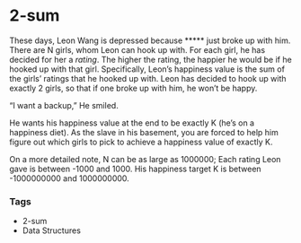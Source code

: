 # 2-sum

These days, Leon Wang is depressed because ***** just broke up with him. There are N girls, whom Leon can hook up with. For each girl, he has decided for her a *rating*. The higher the rating, the happier he would be if he hooked up with that girl. Specifically, Leon’s happiness value is the sum of the girls’ ratings that he hooked up with. Leon has decided to hook up with exactly 2 girls, so that if one broke up with him, he won’t be happy.

“I want a backup,” He smiled.

He wants his happiness value at the end to be exactly K (he’s on a happiness diet). As the slave in his basement, you are forced to help him figure out which girls to pick to achieve a happiness value of exactly K.

On a more detailed note, N can be as large as 1000000; Each rating Leon gave is between -1000 and 1000. His happiness target K is between -1000000000 and 1000000000.

### Tags
- 2-sum
- Data Structures
